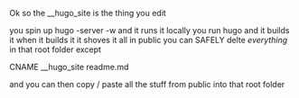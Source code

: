 Ok so the __hugo_site is the thing you edit

you spin up hugo -server -w and it runs it locally
you run hugo and it builds it
when it builds it it shoves it all in public
you can SAFELY delte *everything* in that root folder except

CNAME
__hugo_site
readme.md

and you can then copy / paste all the stuff from public into that root folder